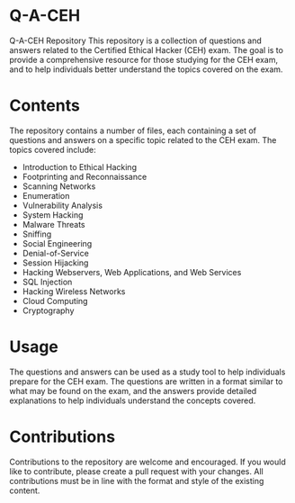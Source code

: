 # Q-A-CEH
Q-A-CEH Repository
This repository is a collection of questions and answers related to the Certified Ethical Hacker (CEH) exam.
The goal is to provide a comprehensive resource for those studying for the CEH exam, and to help individuals
better understand the topics covered on the exam.

# Contents
The repository contains a number of files, each containing a set of questions and answers on a specific topic
related to the CEH exam. The topics covered include:
  - Introduction to Ethical Hacking
  - Footprinting and Reconnaissance
  - Scanning Networks
  - Enumeration
  - Vulnerability Analysis
  - System Hacking
  - Malware Threats
  - Sniffing
  - Social Engineering
  - Denial-of-Service
  - Session Hijacking
  - Hacking Webservers, Web Applications, and Web Services
  - SQL Injection
  - Hacking Wireless Networks
  - Cloud Computing
  - Cryptography
  
# Usage
The questions and answers can be used as a study tool to help individuals prepare for the CEH exam.
The questions are written in a format similar to what may be found on the exam, and the answers provide detailed
explanations to help individuals understand the concepts covered.

# Contributions
Contributions to the repository are welcome and encouraged. If you would like to contribute, please create a pull request
with your changes. All contributions must be in line with the format and style of the existing content.

